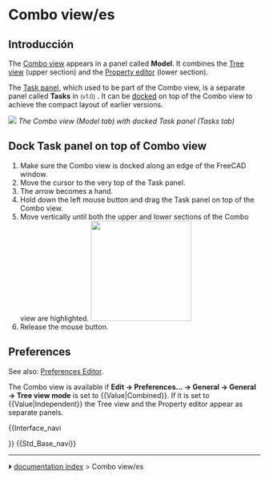 # Combo view/es
## Introducción

The [Combo view](Combo_view.md) appears in a panel called **Model**. It combines the [Tree view](Tree_view.md) (upper section) and the [Property editor](Property_editor.md) (lower section).

The [Task panel](Task_panel.md), which used to be part of the Combo view, is a separate panel called **Tasks** in <small>(v1.0)</small> . It can be [docked](#Dock_Task_panel_on_top_of_Combo_view.md) on top of the Combo view to achieve the compact layout of earlier versions.

![](images/Combo_View_Example.png ) 
*The Combo view (Model tab) with docked Task panel (Tasks tab)*

## Dock Task panel on top of Combo view 

1.  Make sure the Combo view is docked along an edge of the FreeCAD window.
2.  Move the cursor to the very top of the Task panel.
3.  The arrow becomes a hand.
4.  Hold down the left mouse button and drag the Task panel on top of the Combo view.
5.  Move vertically until both the upper and lower sections of the Combo view are highlighted.
    <img alt="" src=images/Tasks_Dockable.png  style="width:200px;">
6.  Release the mouse button.

## Preferences

See also: [Preferences Editor](Preferences_Editor.md).

The Combo view is available if **Edit → Preferences... → General → General → Tree view mode** is set to {{Value|Combined}}. If it is set to {{Value|Independent}} the Tree view and the Property editor appear as separate panels.


{{Interface_navi

}} {{Std_Base_navi}}



---
⏵ [documentation index](../README.md) > Combo view/es
